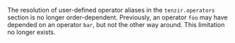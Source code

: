 The resolution of user-defined operator aliases in the `tenzir.operators`
section is no longer order-dependent. Previously, an operator `foo` may have
depended on an operator `bar`, but not the other way around. This limitation no
longer exists.
